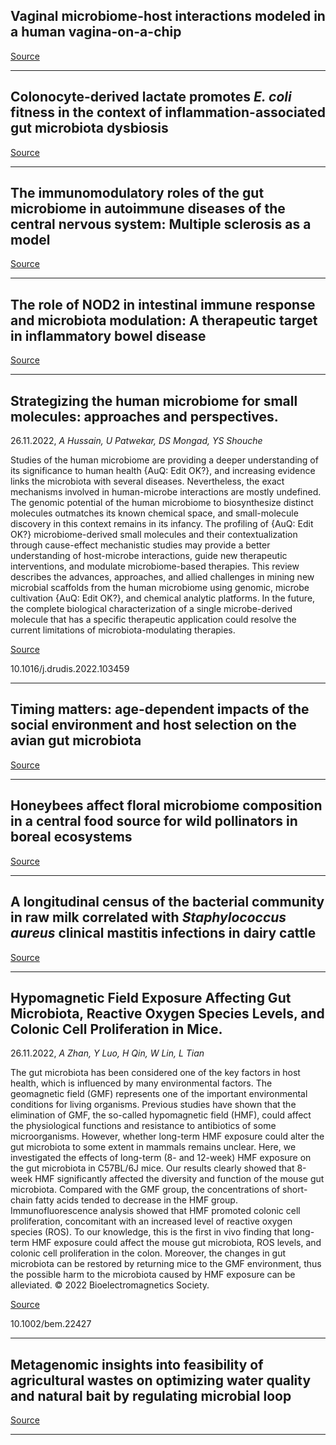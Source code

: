 ## Vaginal microbiome-host interactions modeled in a human vagina-on-a-chip

[Source](https://doi.org/10.1186/s40168-022-01400-1)

---

## Colonocyte-derived lactate promotes <em>E. coli</em> fitness in the context of inflammation-associated gut microbiota dysbiosis

[Source](https://doi.org/10.1186/s40168-022-01389-7)

---

## The immunomodulatory roles of the gut microbiome in autoimmune diseases of the central nervous system: Multiple sclerosis as a model

[Source](https://doi.org/10.1016/j.jaut.2022.102957)

---

## The role of NOD2 in intestinal immune response and microbiota modulation: A therapeutic target in inflammatory bowel disease

[Source](https://doi.org/10.1016/j.intimp.2022.109466)

---

## Strategizing the human microbiome for small molecules: approaches and perspectives.
 26.11.2022, _A Hussain, U Patwekar, DS Mongad, YS Shouche_


Studies of the human microbiome are providing a deeper understanding of its significance to human health {AuQ: Edit OK?}, and increasing evidence links the microbiota with several diseases. Nevertheless, the exact mechanisms involved in human-microbe interactions are mostly undefined. The genomic potential of the human microbiome to biosynthesize distinct molecules outmatches its known chemical space, and small-molecule discovery in this context remains in its infancy. The profiling of {AuQ: Edit OK?} microbiome-derived small molecules and their contextualization through cause-effect mechanistic studies may provide a better understanding of host-microbe interactions, guide new therapeutic interventions, and modulate microbiome-based therapies. This review describes the advances, approaches, and allied challenges in mining new microbial scaffolds from the human microbiome using genomic, microbe cultivation {AuQ: Edit OK?}, and chemical analytic platforms. In the future, the complete biological characterization of a single microbe-derived molecule that has a specific therapeutic application could resolve the current limitations of microbiota-modulating therapies.

[Source](https://doi.org/10.1016/j.drudis.2022.103459)

10.1016/j.drudis.2022.103459

---

## Timing matters: age-dependent impacts of the social environment and host selection on the avian gut microbiota

[Source](https://doi.org/10.1186/s40168-022-01401-0)

---

## Honeybees affect floral microbiome composition in a central food source for wild pollinators in boreal ecosystems

[Source](https://doi.org/10.1007/s00442-022-05285-7)

---

## A longitudinal census of the bacterial community in raw milk correlated with <em>Staphylococcus aureus</em> clinical mastitis infections in dairy cattle

[Source](https://doi.org/10.1186/s42523-022-00211-x)

---

## Hypomagnetic Field Exposure Affecting Gut Microbiota, Reactive Oxygen Species Levels, and Colonic Cell Proliferation in Mice.
 26.11.2022, _A Zhan, Y Luo, H Qin, W Lin, L Tian_


The gut microbiota has been considered one of the key factors in host health, which is influenced by many environmental factors. The geomagnetic field (GMF) represents one of the important environmental conditions for living organisms. Previous studies have shown that the elimination of GMF, the so-called hypomagnetic field (HMF), could affect the physiological functions and resistance to antibiotics of some microorganisms. However, whether long-term HMF exposure could alter the gut microbiota to some extent in mammals remains unclear. Here, we investigated the effects of long-term (8- and 12-week) HMF exposure on the gut microbiota in C57BL/6J mice. Our results clearly showed that 8-week HMF significantly affected the diversity and function of the mouse gut microbiota. Compared with the GMF group, the concentrations of short-chain fatty acids tended to decrease in the HMF group. Immunofluorescence analysis showed that HMF promoted colonic cell proliferation, concomitant with an increased level of reactive oxygen species (ROS). To our knowledge, this is the first in vivo finding that long-term HMF exposure could affect the mouse gut microbiota, ROS levels, and colonic cell proliferation in the colon. Moreover, the changes in gut microbiota can be restored by returning mice to the GMF environment, thus the possible harm to the microbiota caused by HMF exposure can be alleviated. © 2022 Bioelectromagnetics Society.

[Source](https://doi.org/10.1002/bem.22427)

10.1002/bem.22427

---

## Metagenomic insights into feasibility of agricultural wastes on optimizing water quality and natural bait by regulating microbial loop

[Source](https://doi.org/10.1016/j.envres.2022.114941)

---

